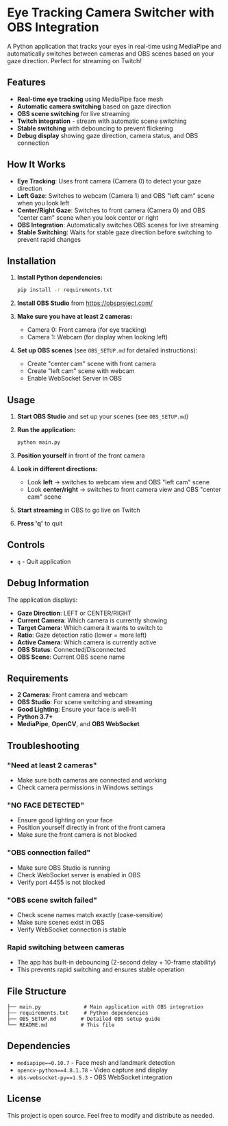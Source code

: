 # Eye Tracking Camera Switcher with OBS Integration

A Python application that tracks your eyes in real-time using MediaPipe and automatically switches between cameras and OBS scenes based on your gaze direction. Perfect for streaming on Twitch!

## Features

- **Real-time eye tracking** using MediaPipe face mesh
- **Automatic camera switching** based on gaze direction
- **OBS scene switching** for live streaming
- **Twitch integration** - stream with automatic scene switching
- **Stable switching** with debouncing to prevent flickering
- **Debug display** showing gaze direction, camera status, and OBS connection

## How It Works

- **Eye Tracking**: Uses front camera (Camera 0) to detect your gaze direction
- **Left Gaze**: Switches to webcam (Camera 1) and OBS "left cam" scene when you look left
- **Center/Right Gaze**: Switches to front camera (Camera 0) and OBS "center cam" scene when you look center or right
- **OBS Integration**: Automatically switches OBS scenes for live streaming
- **Stable Switching**: Waits for stable gaze direction before switching to prevent rapid changes

## Installation

1. **Install Python dependencies:**
   ```bash
   pip install -r requirements.txt
   ```

2. **Install OBS Studio** from https://obsproject.com/

3. **Make sure you have at least 2 cameras:**
   - Camera 0: Front camera (for eye tracking)
   - Camera 1: Webcam (for display when looking left)

4. **Set up OBS scenes** (see `OBS_SETUP.md` for detailed instructions):
   - Create "center cam" scene with front camera
   - Create "left cam" scene with webcam
   - Enable WebSocket Server in OBS

## Usage

1. **Start OBS Studio** and set up your scenes (see `OBS_SETUP.md`)

2. **Run the application:**
   ```bash
   python main.py
   ```

3. **Position yourself** in front of the front camera

4. **Look in different directions:**
   - Look **left** → switches to webcam view and OBS "left cam" scene
   - Look **center/right** → switches to front camera view and OBS "center cam" scene

5. **Start streaming** in OBS to go live on Twitch

6. **Press 'q'** to quit

## Controls

- `q` - Quit application

## Debug Information

The application displays:
- **Gaze Direction**: LEFT or CENTER/RIGHT
- **Current Camera**: Which camera is currently showing
- **Target Camera**: Which camera it wants to switch to
- **Ratio**: Gaze detection ratio (lower = more left)
- **Active Camera**: Which camera is currently active
- **OBS Status**: Connected/Disconnected
- **OBS Scene**: Current OBS scene name

## Requirements

- **2 Cameras**: Front camera and webcam
- **OBS Studio**: For scene switching and streaming
- **Good Lighting**: Ensure your face is well-lit
- **Python 3.7+**
- **MediaPipe**, **OpenCV**, and **OBS WebSocket**

## Troubleshooting

### "Need at least 2 cameras"
- Make sure both cameras are connected and working
- Check camera permissions in Windows settings

### "NO FACE DETECTED"
- Ensure good lighting on your face
- Position yourself directly in front of the front camera
- Make sure the front camera is not blocked

### "OBS connection failed"
- Make sure OBS Studio is running
- Check WebSocket server is enabled in OBS
- Verify port 4455 is not blocked

### "OBS scene switch failed"
- Check scene names match exactly (case-sensitive)
- Make sure scenes exist in OBS
- Verify WebSocket connection is stable

### Rapid switching between cameras
- The app has built-in debouncing (2-second delay + 10-frame stability)
- This prevents rapid switching and ensures stable operation

## File Structure

```
├── main.py              # Main application with OBS integration
├── requirements.txt     # Python dependencies
├── OBS_SETUP.md        # Detailed OBS setup guide
└── README.md           # This file
```

## Dependencies

- `mediapipe==0.10.7` - Face mesh and landmark detection
- `opencv-python==4.8.1.78` - Video capture and display
- `obs-websocket-py==1.5.3` - OBS WebSocket integration

## License

This project is open source. Feel free to modify and distribute as needed.